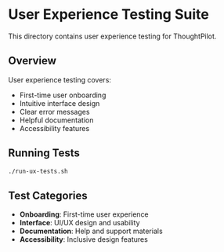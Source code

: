 # User Experience Testing Suite

This directory contains user experience testing for ThoughtPilot.

## Overview

User experience testing covers:
- First-time user onboarding
- Intuitive interface design
- Clear error messages
- Helpful documentation
- Accessibility features

## Running Tests

```bash
./run-ux-tests.sh
```

## Test Categories

- **Onboarding**: First-time user experience
- **Interface**: UI/UX design and usability
- **Documentation**: Help and support materials
- **Accessibility**: Inclusive design features
